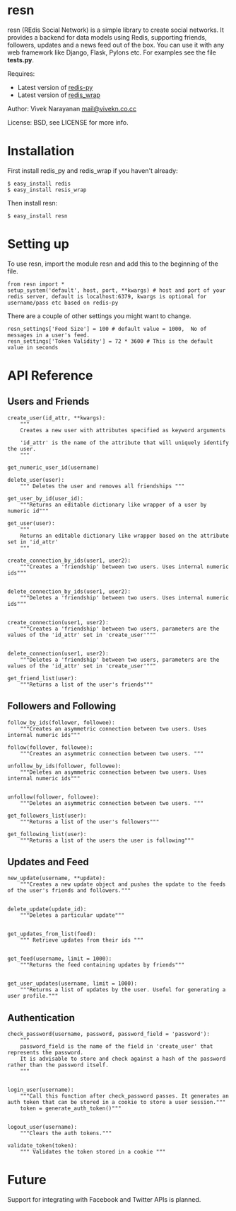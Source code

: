 resn
====
resn (REdis Social Network) is a simple library to create social networks. It provides a backend for data models using Redis, supporting friends, followers, updates and a news feed out of the box. You can use it with any web framework like Django, Flask, Pylons etc. For examples see the file **tests.py**. 

Requires:

* Latest version of [redis-py](http://github.com/andymccurdy/redis-py)
* Latest version of [redis_wrap](http://github.com/amix/redis_wrap)

Author: Vivek Narayanan <mail@vivekn.co.cc> 

License: BSD, see LICENSE for more info.

Installation
====
First install redis_py and redis_wrap if you haven't already:

    $ easy_install redis
    $ easy_install resis_wrap

Then install resn:

    $ easy_install resn


Setting up
====
To use resn, import the module resn and add this to the beginning of the file.
    
    from resn import *
    setup_system('default', host, port, **kwargs) # host and port of your redis server, default is localhost:6379, kwargs is optional for username/pass etc based on redis-py

There are a couple of other settings you might want to change.
    
    resn_settings['Feed Size'] = 100 # default value = 1000,  No of messages in a user's feed.
    resn_settings['Token Validity'] = 72 * 3600 # This is the default value in seconds



API Reference
====

Users and Friends
------
    create_user(id_attr, **kwargs):
	    """
	    Creates a new user with attributes specified as keyword arguments

	    'id_attr' is the name of the attribute that will uniquely identify the user.
	    """
	   
    get_numeric_user_id(username)

    delete_user(user):
	    """ Deletes the user and removes all friendships """
	   
    get_user_by_id(user_id):
	    """Returns an editable dictionary like wrapper of a user by numeric id"""
	    
    get_user(user):
	    """
	    Returns an editable dictionary like wrapper based on the attribute set in 'id_attr'
	    """
	  
    create_connection_by_ids(user1, user2):
	    """Creates a 'friendship' between two users. Uses internal numeric ids"""
	   

    delete_connection_by_ids(user1, user2):
	    """Deletes a 'friendship' between two users. Uses internal numeric ids"""
	    

    create_connection(user1, user2):
	    """Creates a 'friendship' between two users, parameters are the values of the 'id_attr' set in 'create_user'"""
	   
	    
    delete_connection(user1, user2):
	    """Deletes a 'friendship' between two users, parameters are the values of the 'id_attr' set in 'create_user'"""
	  
    get_friend_list(user):
	    """Returns a list of the user's friends"""
 

Followers and Following
----

    follow_by_ids(follower, followee):
	    """Creates an asymmetric connection between two users. Uses internal numeric ids"""

    follow(follower, followee):
	    """Creates an asymmetric connection between two users. """

    unfollow_by_ids(follower, followee):
	    """Deletes an asymmetric connection between two users. Uses internal numeric ids"""

	    
    unfollow(follower, followee):
	    """Deletes an asymmetric connection between two users. """

    get_followers_list(user):
	    """Returns a list of the user's followers"""
	  
    get_following_list(user):
	    """Returns a list of the users the user is following"""

Updates and Feed
----


    new_update(username, **update):
	    """Creates a new update object and pushes the update to the feeds of the user's friends and followers."""
	  
	    
    delete_update(update_id):
	    """Deletes a particular update"""
	    

    get_updates_from_list(feed):
	    """ Retrieve updates from their ids """
	   

    get_feed(username, limit = 1000):
	    """Returns the feed containing updates by friends"""
	   

    get_user_updates(username, limit = 1000):
	    """Returns a list of updates by the user. Useful for generating a user profile."""


Authentication
----

    check_password(username, password, password_field = 'password'):
	    """
	    password_field is the name of the field in 'create_user' that represents the password.
	    It is advisable to store and check against a hash of the password rather than the password itself.
	    """


    login_user(username):
	    """Call this function after check_password passes. It generates an auth token that can be stored in a cookie to store a user session."""
	    token = generate_auth_token()"""
	   

    logout_user(username):
	    """Clears the auth tokens."""
	    
    validate_token(token):
	    """ Validates the token stored in a cookie """


Future
====
Support for integrating with Facebook and Twitter APIs is planned.
